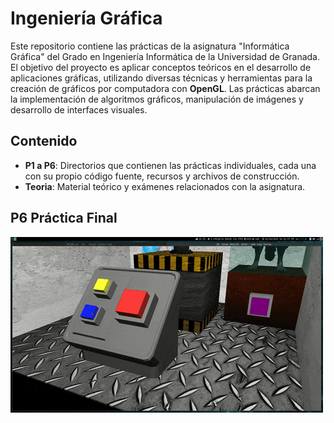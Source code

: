 # Ingeniería Gráfica

Este repositorio contiene las prácticas de la asignatura "Informática Gráfica" del Grado en Ingeniería Informática de la Universidad de Granada. El objetivo del proyecto es aplicar conceptos teóricos en el desarrollo de aplicaciones gráficas, utilizando diversas técnicas y herramientas para la creación de gráficos por computadora con **OpenGL**. Las prácticas abarcan la implementación de algoritmos gráficos, manipulación de imágenes y desarrollo de interfaces visuales.

## Contenido

- **P1 a P6**: Directorios que contienen las prácticas individuales, cada una con su propio código fuente, recursos y archivos de construcción.
- **Teoria**: Material teórico y exámenes relacionados con la asignatura.

## P6 Práctica Final

![Ejemplo de Animación](./Practicas/P6/recursos/ejemplo.gif)